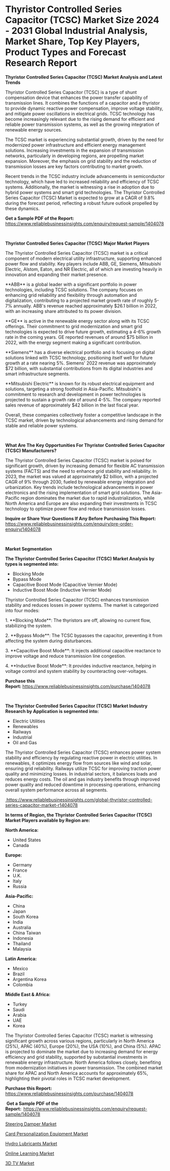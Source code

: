<p><h1>Thyristor Controlled Series Capacitor (TCSC) Market Size 2024 - 2031 Global Industrial Analysis, Market Share, Top Key Players, Product Types and Forecast Research Report</h1></p><p><strong>Thyristor Controlled Series Capacitor (TCSC) Market Analysis and Latest Trends</strong></p>
<p><p>Thyristor Controlled Series Capacitor (TCSC) is a type of shunt compensation device that enhances the power transfer capability of transmission lines. It combines the functions of a capacitor and a thyristor to provide dynamic reactive power compensation, improve voltage stability, and mitigate power oscillations in electrical grids. TCSC technology has become increasingly relevant due to the rising demand for efficient and reliable power transmission systems, as well as the growing integration of renewable energy sources.</p><p>The TCSC market is experiencing substantial growth, driven by the need for modernized power infrastructure and efficient energy management solutions. Increasing investments in the expansion of transmission networks, particularly in developing regions, are propelling market expansion. Moreover, the emphasis on grid stability and the reduction of transmission losses are key factors contributing to market growth.</p><p>Recent trends in the TCSC industry include advancements in semiconductor technology, which have led to increased reliability and efficiency of TCSC systems. Additionally, the market is witnessing a rise in adoption due to hybrid power systems and smart grid technologies. The Thyristor Controlled Series Capacitor (TCSC) Market is expected to grow at a CAGR of 9.8% during the forecast period, reflecting a robust future outlook propelled by these dynamics.</p></p>
<p><strong>Get a Sample PDF of the Report:&nbsp;</strong> <a href="https://www.reliablebusinessinsights.com/enquiry/request-sample/1404078?utm_campaign=1119&utm_medium=2&utm_source=Github&utm_content=ia&utm_term=23102024&utm_id=thyristor-controlled-series-capacitor-tcsc">https://www.reliablebusinessinsights.com/enquiry/request-sample/1404078</a></p>
<p>&nbsp;</p>
<p><strong>Thyristor Controlled Series Capacitor (TCSC) Major Market Players</strong></p>
<p><p>The Thyristor Controlled Series Capacitor (TCSC) market is a critical component of modern electrical utility infrastructure, supporting enhanced power flow and stability. Key players include ABB, GE, Siemens, Mitsubishi Electric, Alstom, Eaton, and NR Electric, all of which are investing heavily in innovation and expanding their market presence.</p><p>**ABB** is a global leader with a significant portfolio in power technologies, including TCSC solutions. The company focuses on enhancing grid reliability and flexibility through automation and digitalization, contributing to a projected market growth rate of roughly 5-7% annually. ABB's revenue reached approximately $26.1 billion in 2022, with an increasing share attributed to its power division.</p><p>**GE** is active in the renewable energy sector along with its TCSC offerings. Their commitment to grid modernization and smart grid technologies is expected to drive future growth, estimating a 4-6% growth rate in the coming years. GE reported revenues of around $75 billion in 2022, with the energy segment making a significant contribution.</p><p>**Siemens** has a diverse electrical portfolio and is focusing on digital solutions linked with TCSC technology, positioning itself well for future growth at a rate nearing 5%. Siemens' 2022 revenue was approximately $72 billion, with substantial contributions from its digital industries and smart infrastructure segments.</p><p>**Mitsubishi Electric** is known for its robust electrical equipment and solutions, targeting a strong foothold in Asia-Pacific. Mitsubishi's commitment to research and development in power technologies is projected to sustain a growth rate of around 4-5%. The company reported sales revenue of approximately $42 billion in the last fiscal year.</p><p>Overall, these companies collectively foster a competitive landscape in the TCSC market, driven by technological advancements and rising demand for stable and reliable power systems.</p></p>
<p>&nbsp;</p>
<p><strong>What Are The Key Opportunities For Thyristor Controlled Series Capacitor (TCSC) Manufacturers?</strong></p>
<p><p>The Thyristor Controlled Series Capacitor (TCSC) market is poised for significant growth, driven by increasing demand for flexible AC transmission systems (FACTS) and the need to enhance grid stability and reliability. In 2023, the market was valued at approximately $2 billion, with a projected CAGR of 9% through 2030, fueled by renewable energy integration and urbanization. Key trends include technological advancements in power electronics and the rising implementation of smart grid solutions. The Asia-Pacific region dominates the market due to rapid industrialization, while North America and Europe are also expanding their investments in TCSC technology to optimize power flow and reduce transmission losses.</p></p>
<p><strong>Inquire or Share Your Questions If Any Before Purchasing This Report:</strong> <a href="https://www.reliablebusinessinsights.com/enquiry/pre-order-enquiry/1404078?utm_campaign=1119&utm_medium=2&utm_source=Github&utm_content=ia&utm_term=23102024&utm_id=thyristor-controlled-series-capacitor-tcsc">https://www.reliablebusinessinsights.com/enquiry/pre-order-enquiry/1404078</a></p>
<p>&nbsp;</p>
<p><strong>Market Segmentation</strong></p>
<p><strong>The Thyristor Controlled Series Capacitor (TCSC) Market Analysis by types is segmented into:</strong></p>
<p><ul><li>Blocking Mode</li><li>Bypass Mode</li><li>Capacitive Boost Mode (Capacitive Vernier Mode)</li><li>Inductive Boost Mode (Inductive Vernier Mode)</li></ul></p>
<p><p>Thyristor Controlled Series Capacitor (TCSC) enhances transmission stability and reduces losses in power systems. The market is categorized into four modes: </p><p>1. **Blocking Mode**: The thyristors are off, allowing no current flow, stabilizing the system.</p><p>2. **Bypass Mode**: The TCSC bypasses the capacitor, preventing it from affecting the system during disturbances.</p><p>3. **Capacitive Boost Mode**: It injects additional capacitive reactance to improve voltage and reduce transmission line congestion.</p><p>4. **Inductive Boost Mode**: It provides inductive reactance, helping in voltage control and system stability by counteracting over-voltages.</p></p>
<p><strong>Purchase this Report:&nbsp;</strong><a href="https://www.reliablebusinessinsights.com/purchase/1404078?utm_campaign=1119&utm_medium=2&utm_source=Github&utm_content=ia&utm_term=23102024&utm_id=thyristor-controlled-series-capacitor-tcsc">https://www.reliablebusinessinsights.com/purchase/1404078</a></p>
<p>&nbsp;</p>
<p><strong>The Thyristor Controlled Series Capacitor (TCSC) Market Industry Research by Application is segmented into:</strong></p>
<p><ul><li>Electric Utilities</li><li>Renewables</li><li>Railways</li><li>Industrial</li><li>Oil and Gas</li></ul></p>
<p><p>The Thyristor Controlled Series Capacitor (TCSC) enhances power system stability and efficiency by regulating reactive power in electric utilities. In renewables, it optimizes energy flow from sources like wind and solar, ensuring grid reliability. Railways utilize TCSC for improving traction power quality and minimizing losses. In industrial sectors, it balances loads and reduces energy costs. The oil and gas industry benefits through improved power quality and reduced downtime in processing operations, enhancing overall system performance across all segments.</p></p>
<p><a href="https://www.reliablebusinessinsights.com/global-thyristor-controlled-series-capacitor-market-r1404078?utm_campaign=1119&utm_medium=2&utm_source=Github&utm_content=ia&utm_term=23102024&utm_id=thyristor-controlled-series-capacitor-tcsc">&nbsp;https://www.reliablebusinessinsights.com/global-thyristor-controlled-series-capacitor-market-r1404078</a></p>
<p><strong>In terms of Region, the Thyristor Controlled Series Capacitor (TCSC) Market Players available by Region are:</strong></p>
<p>
    <p> <strong> North America: </strong>
        <ul>
            <li>United States</li>
            <li>Canada</li>
        </ul>
        </p> 
    <p> <strong> Europe: </strong>
        <ul>
            <li>Germany</li>
            <li>France</li>
            <li>U.K.</li>
            <li>Italy</li>
            <li>Russia</li>
        </ul>
        </p> 
    <p> <strong> Asia-Pacific: </strong>
        <ul>
            <li>China</li>
            <li>Japan</li>
            <li>South Korea</li>
            <li>India</li>
            <li>Australia</li>
            <li>China Taiwan</li>
            <li>Indonesia</li>
            <li>Thailand</li>
            <li>Malaysia</li>
        </ul>
        </p> 
    <p> <strong> Latin America: </strong>
        <ul>
            <li>Mexico</li>
            <li>Brazil</li>
            <li>Argentina Korea</li>
            <li>Colombia</li>
        </ul>
        </p> 
    <p> <strong> Middle East & Africa: </strong>
        <ul>
            <li>Turkey</li>
            <li>Saudi</li>
            <li>Arabia</li>
            <li>UAE</li>
            <li>Korea</li>
        </ul>
    </p>
    </p>
<p><p>The Thyristor Controlled Series Capacitor (TCSC) market is witnessing significant growth across various regions, particularly in North America (25%), APAC (40%), Europe (20%), the USA (10%), and China (5%). APAC is projected to dominate the market due to increasing demand for energy efficiency and grid stability, supported by substantial investments in renewable energy infrastructure. North America follows closely, benefiting from modernization initiatives in power transmission. The combined market share for APAC and North America accounts for approximately 65%, highlighting their pivotal roles in TCSC market development.</p></p>
<p><strong>Purchase this Report: </strong><a href="https://www.reliablebusinessinsights.com/purchase/1404078?utm_campaign=1119&utm_medium=2&utm_source=Github&utm_content=ia&utm_term=23102024&utm_id=thyristor-controlled-series-capacitor-tcsc">https://www.reliablebusinessinsights.com/purchase/1404078</a></p>
<p>&nbsp;<strong>Get a Sample PDF of the Report:&nbsp;&nbsp;</strong><a href="https://www.reliablebusinessinsights.com/enquiry/request-sample/1404078?utm_campaign=1119&utm_medium=2&utm_source=Github&utm_content=ia&utm_term=23102024&utm_id=thyristor-controlled-series-capacitor-tcsc">https://www.reliablebusinessinsights.com/enquiry/request-sample/1404078</a></p>
<p><strong></strong></p>
<p><p><a href="https://github.com/sogusofer/Market-Research-Report-List-1/blob/main/steering-damper-market.md?utm_campaign=1119&utm_medium=2&utm_source=Github&utm_content=ia&utm_term=23102024&utm_id=thyristor-controlled-series-capacitor-tcsc">Steering Damper Market</a></p><p><a href="https://issuu.com/reportprime-2/docs/card-personalization-equipment-mark_9b9a0a65ae686f?utm_campaign=1119&utm_medium=2&utm_source=Github&utm_content=ia&utm_term=23102024&utm_id=thyristor-controlled-series-capacitor-tcsc">Card Personalization Equipment Market</a></p><p><a href="https://github.com/gabrielleq8bung/Market-Research-Report-List-1/blob/main/hydro-lubricants-market.md?utm_campaign=1119&utm_medium=2&utm_source=Github&utm_content=ia&utm_term=23102024&utm_id=thyristor-controlled-series-capacitor-tcsc">Hydro Lubricants Market</a></p><p><a href="https://www.linkedin.com/pulse/deep-dive-online-learning-market-itstrends-segmentation-competitive-h4duc?utm_campaign=1119&utm_medium=2&utm_source=Github&utm_content=ia&utm_term=23102024&utm_id=thyristor-controlled-series-capacitor-tcsc">Online Learning Market</a></p><p><a href="https://issuu.com/reportprime-2/docs/3d-tv-market-size-2030.pptx_5a56d202378392?utm_campaign=1119&utm_medium=2&utm_source=Github&utm_content=ia&utm_term=23102024&utm_id=thyristor-controlled-series-capacitor-tcsc">3D TV Market</a></p></p>
